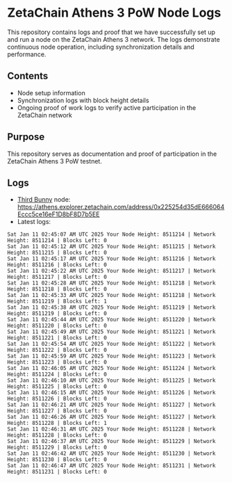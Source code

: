 # ZetaChain Athens 3 PoW Node Logs
This repository contains logs and proof that we have successfully set up and run a node on the ZetaChain Athens 3 network. The logs demonstrate continuous node operation, including synchronization details and performance.

## Contents
- Node setup information
- Synchronization logs with block height details
- Ongoing proof of work logs to verify active participation in the ZetaChain network

## Purpose
This repository serves as documentation and proof of participation in the ZetaChain Athens 3 PoW testnet.

## Logs

- [Third Bunny](https://thirdbunny.xyz/) node: https://athens.explorer.zetachain.com/address/0x225254d35dE666064Eccc5ce16eF1D8bF8D7b5EE
- Latest logs:
```
Sat Jan 11 02:45:07 AM UTC 2025 Your Node Height: 8511214 | Network Height: 8511214 | Blocks Left: 0
Sat Jan 11 02:45:12 AM UTC 2025 Your Node Height: 8511215 | Network Height: 8511215 | Blocks Left: 0
Sat Jan 11 02:45:17 AM UTC 2025 Your Node Height: 8511216 | Network Height: 8511216 | Blocks Left: 0
Sat Jan 11 02:45:22 AM UTC 2025 Your Node Height: 8511217 | Network Height: 8511217 | Blocks Left: 0
Sat Jan 11 02:45:28 AM UTC 2025 Your Node Height: 8511218 | Network Height: 8511218 | Blocks Left: 0
Sat Jan 11 02:45:33 AM UTC 2025 Your Node Height: 8511218 | Network Height: 8511219 | Blocks Left: 1
Sat Jan 11 02:45:38 AM UTC 2025 Your Node Height: 8511219 | Network Height: 8511219 | Blocks Left: 0
Sat Jan 11 02:45:44 AM UTC 2025 Your Node Height: 8511220 | Network Height: 8511220 | Blocks Left: 0
Sat Jan 11 02:45:49 AM UTC 2025 Your Node Height: 8511221 | Network Height: 8511221 | Blocks Left: 0
Sat Jan 11 02:45:54 AM UTC 2025 Your Node Height: 8511222 | Network Height: 8511222 | Blocks Left: 0
Sat Jan 11 02:45:59 AM UTC 2025 Your Node Height: 8511223 | Network Height: 8511223 | Blocks Left: 0
Sat Jan 11 02:46:05 AM UTC 2025 Your Node Height: 8511224 | Network Height: 8511224 | Blocks Left: 0
Sat Jan 11 02:46:10 AM UTC 2025 Your Node Height: 8511225 | Network Height: 8511225 | Blocks Left: 0
Sat Jan 11 02:46:15 AM UTC 2025 Your Node Height: 8511226 | Network Height: 8511226 | Blocks Left: 0
Sat Jan 11 02:46:21 AM UTC 2025 Your Node Height: 8511227 | Network Height: 8511227 | Blocks Left: 0
Sat Jan 11 02:46:26 AM UTC 2025 Your Node Height: 8511227 | Network Height: 8511228 | Blocks Left: 1
Sat Jan 11 02:46:31 AM UTC 2025 Your Node Height: 8511228 | Network Height: 8511228 | Blocks Left: 0
Sat Jan 11 02:46:37 AM UTC 2025 Your Node Height: 8511229 | Network Height: 8511229 | Blocks Left: 0
Sat Jan 11 02:46:42 AM UTC 2025 Your Node Height: 8511230 | Network Height: 8511230 | Blocks Left: 0
Sat Jan 11 02:46:47 AM UTC 2025 Your Node Height: 8511231 | Network Height: 8511231 | Blocks Left: 0
```
